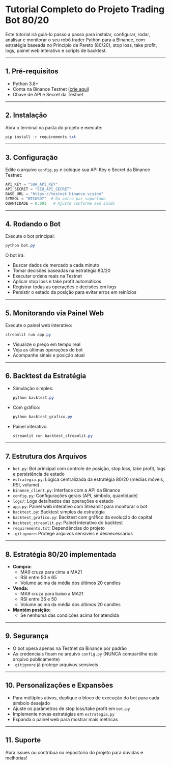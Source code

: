 # Tutorial Completo do Projeto Trading Bot 80/20

Este tutorial irá guiá-lo passo a passo para instalar, configurar, rodar, analisar e monitorar o seu robô trader Python para a Binance, com estratégia baseada no Princípio de Pareto (80/20), stop loss, take profit, logs, painel web interativo e scripts de backtest.

---

## 1. Pré-requisitos

- Python 3.8+
- Conta na Binance Testnet ([crie aqui](https://testnet.binance.vision/))
- Chave de API e Secret da Testnet

---

## 2. Instalação

Abra o terminal na pasta do projeto e execute:

```powershell
pip install -r requirements.txt
```

---

## 3. Configuração

Edite o arquivo `config.py` e coloque sua API Key e Secret da Binance Testnet:

```python
API_KEY = "SUA_API_KEY"
API_SECRET = "SEU_API_SECRET"
BASE_URL = "https://testnet.binance.vision"
SYMBOL = "BTCUSDT"  # Ou outro par suportado
QUANTIDADE = 0.001   # Ajuste conforme seu saldo
```

---

## 4. Rodando o Bot

Execute o bot principal:

```powershell
python bot.py
```

O bot irá:
- Buscar dados de mercado a cada minuto
- Tomar decisões baseadas na estratégia 80/20
- Executar ordens reais na Testnet
- Aplicar stop loss e take profit automáticos
- Registrar todas as operações e decisões em logs
- Persistir o estado da posição para evitar erros em reinícios

---

## 5. Monitorando via Painel Web

Execute o painel web interativo:

```powershell
streamlit run app.py
```

- Visualize o preço em tempo real
- Veja as últimas operações do bot
- Acompanhe sinais e posição atual

---

## 6. Backtest da Estratégia

- Simulação simples:
  ```powershell
  python backtest.py
  ```
- Com gráfico:
  ```powershell
  python backtest_grafico.py
  ```
- Painel interativo:
  ```powershell
  streamlit run backtest_streamlit.py
  ```

---

## 7. Estrutura dos Arquivos

- `bot.py`: Bot principal com controle de posição, stop loss, take profit, logs e persistência de estado
- `estrategia.py`: Lógica centralizada da estratégia 80/20 (médias móveis, RSI, volume)
- `binance_client.py`: Interface com a API da Binance
- `config.py`: Configurações gerais (API, símbolo, quantidade)
- `logs/`: Logs detalhados das operações e estado
- `app.py`: Painel web interativo com Streamlit para monitorar o bot
- `backtest.py`: Backtest simples da estratégia
- `backtest_grafico.py`: Backtest com gráfico da evolução do capital
- `backtest_streamlit.py`: Painel interativo do backtest
- `requirements.txt`: Dependências do projeto
- `.gitignore`: Protege arquivos sensíveis e desnecessários

---

## 8. Estratégia 80/20 implementada

- **Compra:**
  - MA9 cruza para cima a MA21
  - RSI entre 50 e 65
  - Volume acima da média dos últimos 20 candles
- **Venda:**
  - MA9 cruza para baixo a MA21
  - RSI entre 35 e 50
  - Volume acima da média dos últimos 20 candles
- **Mantém posição:**
  - Se nenhuma das condições acima for atendida

---

## 9. Segurança
- O bot opera apenas na Testnet da Binance por padrão
- As credenciais ficam no arquivo `config.py` (NUNCA compartilhe este arquivo publicamente)
- `.gitignore` já protege arquivos sensíveis

---

## 10. Personalizações e Expansões
- Para múltiplos ativos, duplique o bloco de execução do bot para cada símbolo desejado
- Ajuste os parâmetros de stop loss/take profit em `bot.py`
- Implemente novas estratégias em `estrategia.py`
- Expanda o painel web para mostrar mais métricas

---

## 11. Suporte
Abra issues ou contribua no repositório do projeto para dúvidas e melhorias!
